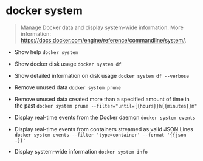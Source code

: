 # docker system
> Manage Docker data and display system-wide information.
> More information: <https://docs.docker.com/engine/reference/commandline/system/>.

- Show help
`docker system`

- Show docker disk usage
`docker system df`

- Show detailed information on disk usage
`docker system df --verbose`

- Remove unused data
`docker system prune`

- Remove unused data created more than a specified amount of time in the past
`docker system prune --filter="until={{hours}}h{{minutes}}m"`

- Display real-time events from the Docker daemon
`docker system events`

- Display real-time events from containers streamed as valid JSON Lines
`docker system events --filter 'type=container' --format '{{json .}}'`

- Display system-wide information
`docker system info`
